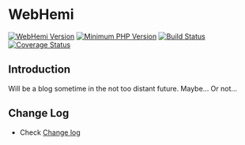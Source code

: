 WebHemi
=======

[![WebHemi Version](https://img.shields.io/badge/version-v4.0.0--0.2-yellowgreen.svg)]()
[![Minimum PHP Version](https://img.shields.io/badge/PHP-%3E%3D5.6-blue.svg)](https://php.net/)
[![Build Status](https://travis-ci.org/Gixx/WebHemi.svg?branch=master)](https://travis-ci.org/Gixx/WebHemi)
[![Coverage Status](https://coveralls.io/repos/github/Gixx/WebHemi/badge.svg?branch=master)](https://coveralls.io/github/Gixx/WebHemi?branch=master)

Introduction
------------

Will be a blog sometime in the not too distant future. Maybe... Or not...


Change Log
----------

- Check [Change log](CHANGELOG.md)
